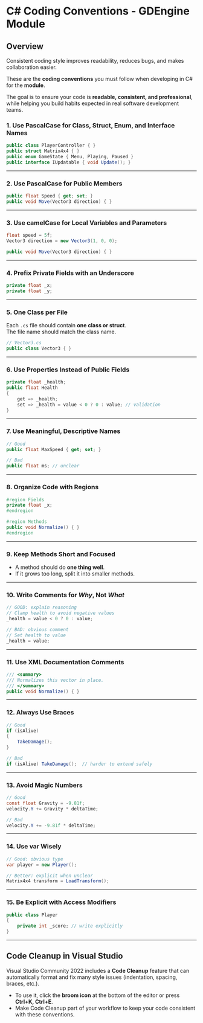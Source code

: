 # C# Coding Conventions - GDEngine Module

## Overview
Consistent coding style improves readability, reduces bugs, and makes collaboration easier.  

These are the **coding conventions** you must follow when developing in C# for the **module**.  

The goal is to ensure your code is **readable, consistent, and professional**, while helping you build habits expected in real software development teams.  

### 1. Use PascalCase for Class, Struct, Enum, and Interface Names
```csharp
public class PlayerController { }
public struct Matrix4x4 { }
public enum GameState { Menu, Playing, Paused }
public interface IUpdatable { void Update(); }
```

---

### 2. Use PascalCase for Public Members
```csharp
public float Speed { get; set; }
public void Move(Vector3 direction) { }
```

---

### 3. Use camelCase for Local Variables and Parameters
```csharp
float speed = 5f;
Vector3 direction = new Vector3(1, 0, 0);

public void Move(Vector3 direction) { }
```

---

### 4. Prefix Private Fields with an Underscore
```csharp
private float _x;
private float _y;
```

---

### 5. One Class per File
Each `.cs` file should contain **one class or struct**.  
The file name should match the class name.  
```csharp
// Vector3.cs
public class Vector3 { }
```

---

### 6. Use Properties Instead of Public Fields
```csharp
private float _health;
public float Health
{
    get => _health;
    set => _health = value < 0 ? 0 : value; // validation
}
```

---

### 7. Use Meaningful, Descriptive Names
```csharp
// Good
public float MaxSpeed { get; set; }

// Bad
public float ms; // unclear
```

---

### 8. Organize Code with Regions
```csharp
#region Fields
private float _x;
#endregion

#region Methods
public void Normalize() { }
#endregion
```

---

### 9. Keep Methods Short and Focused
- A method should do **one thing well**.  
- If it grows too long, split it into smaller methods.  

---

### 10. Write Comments for *Why*, Not *What*
```csharp
// GOOD: explain reasoning
// Clamp health to avoid negative values
_health = value < 0 ? 0 : value;

// BAD: obvious comment
// Set health to value
_health = value;
```

---

### 11. Use XML Documentation Comments
```csharp
/// <summary>
/// Normalizes this vector in place.
/// </summary>
public void Normalize() { }
```

---

### 12. Always Use Braces
```csharp
// Good
if (isAlive)
{
    TakeDamage();
}

// Bad
if (isAlive) TakeDamage();  // harder to extend safely
```

---

### 13. Avoid Magic Numbers
```csharp
// Good
const float Gravity = -9.81f;
velocity.Y += Gravity * deltaTime;

// Bad
velocity.Y += -9.81f * deltaTime;
```

---

### 14. Use var Wisely
```csharp
// Good: obvious type
var player = new Player();

// Better: explicit when unclear
Matrix4x4 transform = LoadTransform();
```

---

### 15. Be Explicit with Access Modifiers
```csharp
public class Player
{
    private int _score; // write explicitly
}
```

---

## Code Cleanup in Visual Studio
Visual Studio Community 2022 includes a **Code Cleanup** feature that can automatically format and fix many style issues (indentation, spacing, braces, etc.).  

- To use it, click the **broom icon** at the bottom of the editor or press **Ctrl+K, Ctrl+E**.  
- Make Code Cleanup part of your workflow to keep your code consistent with these conventions.  
